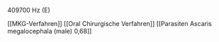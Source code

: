 409700 Hz (E)

[[MKG-Verfahren]]
[[Oral Chirurgische Verfahren]]
[[Parasiten Ascaris megalocephala (male) 0,68]]